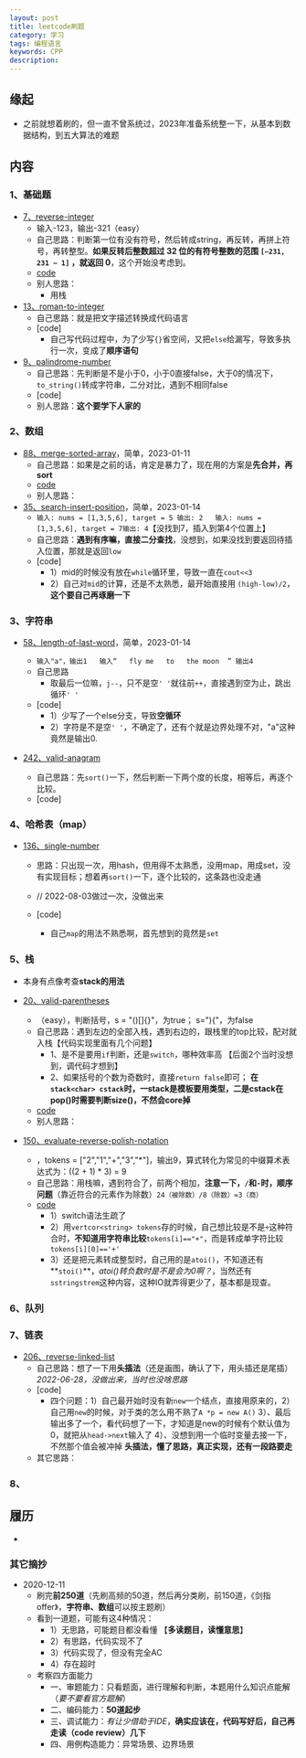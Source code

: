 ```yaml
---
layout: post  
title: leetcode刷题  
category: 学习    
tags: 编程语言        
keywords: CPP      
description:    
---  
```



##  缘起
+ 之前就想着刷的，但一直不曾系统过，2023年准备系统整一下，从基本到数据结构，到五大算法的难题


##  内容

###  1、基础题
+ [7、reverse-integer](https://leetcode.com/problems/reverse-integer/)
	+ 输入-123，输出-321（easy）
	+ 自己思路：判断第一位有没有符号，然后转成string，再反转，再拼上符号，再转整型。**如果反转后整数超过 32 位的有符号整数的范围 `[−231, 231 − 1]` ，就返回 0**，这个开始没考虑到。
	+ [code](https://gitee.com/fewolflion/BookNote/blob/master/00lionel%E6%8A%80%E6%9C%AF%E7%9F%A5%E8%AF%86%E7%AE%A1%E7%90%86/00leetcode/007reverse-integer.cpp)
	+ 别人思路：
		+ 用栈
+ [13、roman-to-integer](https://leetcode.cn/problems/roman-to-integer)
  + 自己思路：就是把文字描述转换成代码语言
  + [code]
    + 自己写代码过程中，为了少写`{}`省空间，又把`else`给漏写，导致多执行一次，变成了**顺序语句**
+ [9、palindrome-number](https://leetcode.com/problems/palindrome-number/)
  + 自己思路：先判断是不是小于0，小于0直接false，大于0的情况下，`to_string()`转成字符串，二分对比，遇到不相同false
  + [code]
  + 别人思路：**这个要学下人家的**

### 2、数组

+ [88、merge-sorted-array](https://leetcode.cn/problems/merge-sorted-array/)，简单，2023-01-11
  + 自己思路：如果是之前的话，肯定是暴力了，现在用的方案是**先合并，再sort**
  + [code](https://gitee.com/fewolflion/BookNote/blob/master/00leetcode/088merge-sorted-array.cpp)
  + 别人思路：
+ [35、search-insert-position](https://leetcode.cn/problems/search-insert-position)，简单，2023-01-14
  + `输入: nums = [1,3,5,6], target = 5 输出: 2   输入: nums = [1,3,5,6], target = 7输出: 4`【没找到7，插入到第4个位置上】
  + 自己思路：**遇到有序嘛，直接二分查找**，没想到，如果没找到要返回待插入位置，那就是返回`low`
  + [code]
    + 1）mid的时候没有放在`while`循环里，导致一直在`cout<<3`
    + 2）自己对`mid`的计算，还是不太熟悉，最开始直接用 `(high-low)/2`，**这个要自己再琢磨一下**

### 3、字符串

+ [58、length-of-last-word](https://leetcode.cn/problems/length-of-last-word/)，简单，2023-01-14
  + `输入"a"，输出1   输入“   fly me   to   the moon  ” 输出4 `
  + 自己思路
    + 取最后一位嘛，`j--`，只不是空`' '`就往前`++`，直接遇到空为止，跳出循环`' '`
  + [code]
    + 1）少写了一个else分支，导致**空循环**
    + 2）字符是不是空`' '`，不确定了，还有个就是边界处理不对，"a"这种竟然是输出0.

+ [242、valid-anagram](https://leetcode.com/problems/valid-anagram/)
  + 自己思路：先`sort()`一下，然后判断一下两个度的长度，相等后，再逐个比较。
  + [code]

### 4、哈希表（map）

+ [136、single-number](https://leetcode.cn/problems/single-number/)
  + 思路：只出现一次，用hash，但用得不太熟悉，没用map，用成set，没有实现目标；想着再`sort()`一下，逐个比较的，这条路也没走通
  + // 2022-08-03做过一次，没做出来
  
  + [code]
    + 自己`map`的用法不熟悉啊，首先想到的竟然是`set`

### 5、栈

+ 本身有点像考查**stack的用法**

+ [20、valid-parentheses](https://leetcode.cn/problems/valid-parentheses/)
  + （easy），判断括号，s = "()[]{}"，为true； s="){"，为false
  + 自己思路：遇到左边的全部入栈，遇到右边的，跟栈里的top比较，配对就入栈【代码实现里面有几个问题】
    + 1、是不是要用`if`判断，还是`switch`，哪种效率高  【后面2个当时没想到，调代码才想到】
    + 2、如果括号的个数为奇数时，直接`return false`即可； **在`stack<char> cstack`时，一stack是模板要用类型，二是cstack在pop()时需要判断size()，不然会core掉**
  + [code](https://gitee.com/fewolflion/BookNote/blob/master/00leetcode/020valid-parentheses.cpp)
  + 别人思路：
  
+ [150、evaluate-reverse-polish-notation](https://leetcode.cn/problems/evaluate-reverse-polish-notation/)
  + ，tokens = ["2","1","+","3","*"]，输出9，算式转化为常见的中缀算术表达式为：((2 + 1) * 3) = 9
  + 自己思路：用栈嘛，遇到符合了，前两个相加，**注意一下，`/`和`-`时，顺序问题**（靠近符合的元素作为除数）`24（被除数）/8（除数）=3（商）`
  + [code](https://gitee.com/fewolflion/BookNote/blob/master/00leetcode/150evaluate-reverse-polish-notation.cpp)
    + 1）switch语法生疏了 
    + 2）用`vertcor<string> tokens`存的时候，自己想比较是不是`+`这种符合时，**不知道用字符串比较**`tokens[i]=="+"`，而是转成单字符比较`tokens[i][0]=='+'`
    + 3）还是把元素转成整型时，自己用的是`atoi()`，不知道还有**`stoi()`**，*atoi()转负数时是不是会为0啊？*，当然还有`sstringstrem`这种内容，这种IO就弄得更少了，基本都是现查。
  
### 6、队列

### 7、链表

+ [206、reverse-linked-list](https://leetcode.cn/problems/reverse-linked-list/)
  + 自己思路：想了一下用**头插法**（还是画图，确认了下，用头插还是尾插）*2022-06-28，没做出来，当时也没啥思路*
  + [code]
    + 四个问题：1）自己最开始时没有新`new`一个结点，直接用原来的，2）自己用`new`的时候，对于类的怎么用不熟了`A *p = new A()`  3）、最后输出多了一个，看代码想了一下，才知道是new的时候有个默认值为0，就把从`head->next`输入了  4）、没想到用一个临时变量去接一下，不然那个值会被冲掉  **头插法，懂了思路，真正实现，还有一段路要走**
  + 其它思路：

### 8、


##  履历
+ 

### 其它摘抄

+ 2020-12-11
  + 刷完**前250道**（先刷高频的50道，然后再分类刷，前150道，《剑指offer》，**字符串、数组**可以按主题刷）
  + 看到一道题，可能有这4种情况：
    + 1）无思路，可能题目都没看懂  【**多读题目，读懂意思**】
    + 2）有思路，代码实现不了
    + 3）代码实现了，但没有完全AC
    + 4）存在超时
  + 考察四方面能力
    + 一、审题能力：只看题面，进行理解和判断，本题用什么知识点能解（*要不要看官方题解*）
    + 二、编码能力：**50道起步**
    + 三、调试能力：*有让少借助于IDE*，**确实应该在，代码写好后，自己再走读（code review）几下**
    + 四、用例构造能力：异常场景、边界场景